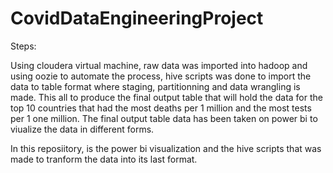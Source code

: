 # CovidDataEngineeringProject

Steps:

Using cloudera virtual machine, raw data was imported into hadoop and using oozie to automate the process, hive scripts was done to import the data to table format where staging, partitionning and data wrangling is made.
This all to produce the final output table that will hold the data for the top 10 countries that had the most deaths per 1 million and the most tests per 1 one million.
The final output table data has been taken on power bi to viualize the data in different forms.

In this reposiitory, is the power bi visualization and the hive scripts that was made to tranform the data into its last format.
